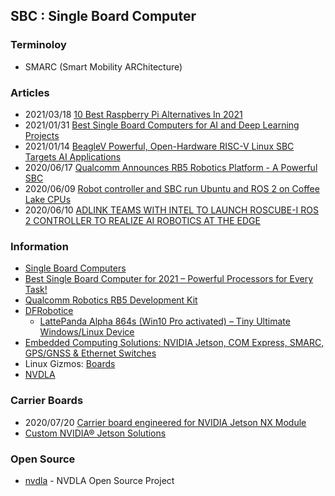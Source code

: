## SBC : Single Board Computer 


### Terminoloy
- SMARC (Smart Mobility ARChitecture)


### Articles
- 2021/03/18 [10 Best Raspberry Pi Alternatives In 2021](https://analyticsindiamag.com/10-best-raspberry-pi-alternatives-in-2021/)
- 2021/01/31 [Best Single Board Computers for AI and Deep Learning Projects](https://itsfoss.com/best-sbc-for-ai/)
- 2021/01/14 [BeagleV Powerful, Open-Hardware RISC-V Linux SBC Targets AI Applications](https://robu.in/beaglev-powerful-open-hardware-risc-v-linux-sbc-targets-ai-applications/)
- 2020/06/17 [Qualcomm Announces RB5 Robotics Platform - A Powerful SBC](https://www.anandtech.com/show/15856/qualcomm-announces-rb5-robotics-platform-a-powerful-sbc)
- 2020/06/09 [Robot controller and SBC run Ubuntu and ROS 2 on Coffee Lake CPUs](http://linuxgizmos.com/robot-controller-and-sbc-run-ubuntu-and-ros-2-on-coffee-lake-cpus/)
- 2020/06/10 [ADLINK TEAMS WITH INTEL TO LAUNCH ROSCUBE-I ROS 2 CONTROLLER TO REALIZE AI ROBOTICS AT THE EDGE](https://www.electronics-lab.com/adlink-teams-intel-launch-roscube-ros-2-controller-realize-ai-robotics-edge/)



### Information
- [Single Board Computers](https://www.explainingcomputers.com/sbc.html)
- [Best Single Board Computer for 2021 – Powerful Processors for Every Task!](https://www.onesdr.com/best-single-board-computer/)
- [Qualcomm Robotics RB5 Development Kit](https://developer.qualcomm.com/qualcomm-robotics-rb5-kit)
- [DFRobotice](https://www.dfrobot.com/product-1729.html)
    - [LattePanda Alpha 864s (Win10 Pro activated) – Tiny Ultimate Windows/Linux Device](https://www.dfrobot.com/product-1729.html)
- [Embedded Computing Solutions: NVIDIA Jetson, COM Express, SMARC, GPS/GNSS & Ethernet Switches](https://www.unmannedsystemstechnology.com/company/connect-tech-inc/)
- Linux Gizmos: [Boards](http://linuxgizmos.com/category/boards/)
- [NVDLA](http://nvdla.org/)


### Carrier Boards
- 2020/07/20 [Carrier board engineered for NVIDIA Jetson NX Module](https://www.vision-systems.com/boards-software/article/14179907/designcore-carrier-board-for-the-nvidia-jetson-nx-module-released)
- [Custom NVIDIA® Jetson Solutions](https://connecttech.com/services/custom-nvidia-jetson/)






### Open Source
- [nvdla](https://github.com/nvdla) - NVDLA Open Source Project





